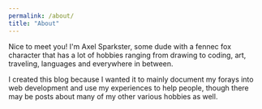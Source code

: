 ```yaml
---
permalink: /about/
title: "About"
---
```


Nice to meet you! I'm Axel Sparkster, some dude with a fennec fox character that has a lot of hobbies ranging from drawing to coding, art, traveling, languages and everywhere in between.

I created this blog because I wanted it to mainly document my forays into web development and use my experiences to help people, though there may be posts about many of my other various hobbies as well.